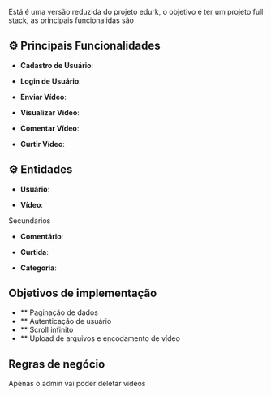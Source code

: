 Está é uma versão reduzida do projeto edurk, o objetivo é ter um projeto full stack, as principais funcionalidas são


## ⚙️ Principais Funcionalidades

- **Cadastro de Usuário**:

- **Login de Usuário**:

- **Enviar Vídeo**:

- **Visualizar Vídeo**:

- **Comentar Vídeo**:

- **Curtir Vídeo**:

## ⚙ Entidades

- **Usuário**:

- **Vídeo**:

Secundarios

- **Comentário**:

- **Curtida**:

- **Categoria**:

## Objetivos de implementação

- ** Paginação de dados
- ** Autenticação de usuário
- ** Scroll infinito
- ** Upload de arquivos e encodamento de vídeo

## Regras de negócio

Apenas o admin vai poder deletar vídeos


